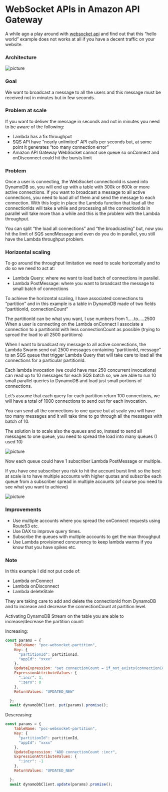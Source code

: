 # WebSocket APIs in Amazon API Gateway #

A while ago a play around with [websocket api]( https://bitbucket.org/DanBranch/api-gateway-websocket/) and find out that this “hello world” example does not works at all if you have a decent traffic on your website.

### Architecture ###

![picture](https://bitbucket.org/DanBranch/api-gateway-websocket-at-scale/downloads/websocket.png)

### Goal ###

We want to broadcast a message to all the users and this message must be received not in minutes but in few seconds. 

### Problem at scale ###

If you want to deliver the message in seconds and not in minutes you need to be aware of the following:

* Lambda has a fix throughput 
* SQS API have “nearly unlimited” API calls per seconds but, at some point it generates “too many connection error”
* Amazon API Gateway WebSocket cannot use queue so onConnect and onDisconnect could hit the bursts limit

### Problem ###

Once a user is connecting, the WebSocket connectionId is saved into DynamoDB so, you will end up with a table with 300k or 600k or more active connections. If you want to broadcast a message to all active connections, you need to load all of them and send the message to each connection.
With this logic in place the Lambda function that load all the connectionIds will take a while and processing all the connectionIds in parallel will take more than a while and this is the problem with the Lambda throughput.

You can split “the load all connections” and “the broadcasting” but, now you hit the limit of SQS sendMessage and even do you do in parallel, you still have the Lambda throughput problem. 

### Horizontal scaling ###

To go around the throughput limitation we need to scale horizontally and to do so we need to act at:

* Lambda Query: where we want to load batch of connections in parallel. 
* Lambda PostMessage: where you want to broadcast the message to small batch of connections

To achieve the horizontal scaling, I have associated connections to “partition” and in this example is a table in DynamoDB made of two fields “partitionId, connectionCount”

The partitionId can be what you want, I use numbers from 1…..to…..2500
When a user is connecting on the Lambda onConnect I associate a connection to a partitionId with less connectionCount as possible (trying to spread the load to all 2500 partitions)

When I want to broadcast my message to all active connections, the Lambda Swarm send out 2500 messages containing “partitionId, message” to an SQS queue that trigger Lambda Query that will take care to load all the connections for a particular partitionId.

Each lambda invocation (we could have max 250 concurrent invocations) can read up to 10 messages for each SQS batch so, we are able to run 10 small parallel queries to DynamoDB and load just small portions of connections.

Let’s assume that each query for each partition return 100 connections, we will have a total of 1000 connections to send out for each invocation.

You can send all the connections to one queue but at scale you will have too many messages and it will take time to go through all the messages with batch of 10.

The solution is to scale also the queues and so, instead to send all messages to one queue, you need to spread the load into many queues (I used 10)

![picture](https://bitbucket.org/DanBranch/api-gateway-websocket-at-scale/downloads/queue.png)

Now each queue could have 1 subscriber Lambda PostMessage or multiple.

If you have one subscriber you risk to hit the account burst limit so the best at scale is to have multiple accounts with higher quotas and subscribe each queue from a subscriber spread in multiple accounts (of course you need to see what you want to achieve)

![picture](https://bitbucket.org/DanBranch/api-gateway-websocket-at-scale/downloads/queue_stats.png)

### Improvements ###

* Use multiple accounts where you spread the onConnect requests using Route53 etc.
* Use DAX to improve query times.
* Subscribe the queues with multiple accounts to get the max throughput
* Use Lambda provisioned concurrency to keep lambda warms if you know that you have spikes etc.

### Note ###

In this example I did not put code of:

* Lambda onConnect
* Lambda onDisconnect 
* Lambda deleteStale 

They are taking care to add and delete the connectionId from DynamoDB and to increase and decrease the connectionCount at partition level.

Activating DynamoDB Stream on the table you are able to increase/decrease the partition count:

Increasing:
```javascript
const params = {
    TableName: "poc-websocket-partition",
    Key: {
      "partitionId": partitionId,
      "appId": "xxxx"
    },
    UpdateExpression: "set connectionCount = if_not_exists(connectionCount, :zero) + :incr",
    ExpressionAttributeValues: {
      ":incr": 1,
      ":zero": 0
    },
    ReturnValues: "UPDATED_NEW"

  };
  await dynamoDbClient. put(params).promise();
```

Descreasing:
```javascript
const params = {
    TableName: "poc-websocket-partition",
    Key: {
      "partitionId": partitionId,
      "appId": "xxxx"
    },
    UpdateExpression: "ADD connectionCount :incr",
    ExpressionAttributeValues: {
      ":incr": -1
    },
    ReturnValues: "UPDATED_NEW"

  };
  await dynamoDbClient.update(params).promise();
```
 